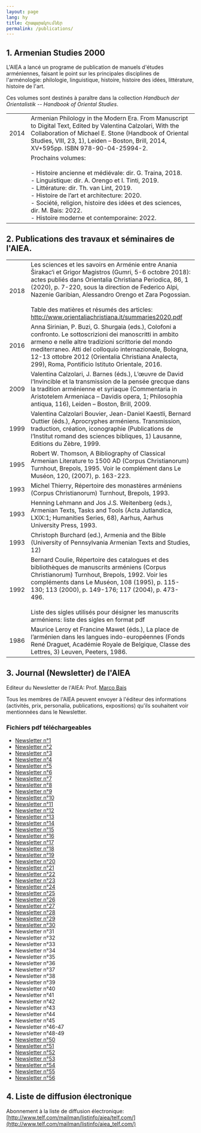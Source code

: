 ```yaml
---
layout: page
lang: hy
title: Հրապարակումներ
permalink: /publications/
---
```


## 1. Armenian Studies 2000

L'AIEA a lancé un programe de publication de manuels d'études arméniennes, faisant le point sur les principales disciplines de l'arménologie: philologie, linguistique, histoire, histoire des idées, littérature, histoire de l'art.          

Ces volumes sont destinés à paraître dans la collection *Handbuch der Orientalistik -- Handbook of Oriental Studies*.

| | |
|-|-|
| 2014 | Armenian Philology in the Modern Era. From Manuscript to Digital Text, Edited by Valentina Calzolari, With the Collaboration of Michael E. Stone (Handbook of Oriental Studies, VIII, 23, 1), Leiden – Boston, Brill, 2014, XV+595pp. ISBN 978-90-04-25994-2.                                                                                                   |
|      | Prochains volumes:<br> <br>- Histoire ancienne et médiévale: dir. G. Traina, 2018.<br>- Linguistique: dir. A. Orengo et I. Tinti, 2019.<br>- Littérature: dir. Th. van Lint, 2019.<br>- Histoire de l’art et architecture: 2020.<br>- Société, religion, histoire des idées et des sciences, dir. M. Bais: 2022.<br>- Histoire moderne et contemporaine: 2022.  |


## 2. Publications des travaux et séminaires de l'AIEA.

| | |
|------|-------------|
| 2018 | Les sciences et les savoirs en Arménie entre Anania Širakac‘i et Grigor Magistros (Gumri, 5-6 octobre 2018): actes publiés dans Orientalia Christiana Periodica, 86, 1 (2020), p. 7-220, sous la direction de Federico Alpi, Nazenie Garibian, Alessandro Orengo et Zara Pogossian.<br> <br>Table des matières et résumés des articles: http://www.orientaliachristiana.it/summaries2020.pdf  |
| 2016 | Anna Sirinian, P. Buzi, G. Shurgaia (eds.), Colofoni a  confronto. Le sottoscrizioni dei manoscritti in ambito armeno e nelle  altre tradizioni scrittorie del mondo mediterraneo. Atti del colloquio internazionale, Bologna, 12-13 ottobre 2012 (Orientalia Christiana Analecta, 299), Roma, Pontificio Istituto Orientale, 2016.                                                           |
| 2009 | Valentina Calzolari, J. Barnes (éds.), L’œuvre de David l’Invincible et la transmission de la pensée grecque dans la tradition arménienne et syriaque (Commentaria in Aristotelem Armeniaca – Davidis opera, 1; Philosophia antiqua, 116), Leiden – Boston, Brill, 2009.                                                                                                                      |
| 1999 | Valentina Calzolari Bouvier, Jean-Daniel Kaestli, Bernard Outtier (éds.), Aprocryphes arméniens. Transmission, traduction, création, iconographie (Publications de l’Institut romand des sciences bibliques, 1) Lausanne, Editions du Zèbre, 1999.                                                                                                                                            |
| 1995 | Robert W. Thomson, A Bibliography of Classical Armenian Literature to 1500 AD (Corpus Christianorum) Turnhout, Brepols, 1995. Voir le complément dans Le Muséon, 120, (2007), p. 163-223.                                                                                                                                                                                                     |
| 1993 | Michel Thierry, Répertoire des monastères arméniens (Corpus Christianorum) Turnhout, Brepols, 1993.                                                                                                                                                                                                                                                                                           |
| 1993 | Henning Lehmann and Jos J.S. Weitenberg (eds.), Armenian Texts, Tasks and Tools (Acta Jutlandica, LXIX:1; Humanities Series, 68), Aarhus, Aarhus University Press, 1993.                                                                                                                                                                                                                      |
| 1993 | Christoph Burchard (ed.), Armenia and the Bible (University of Pennsylvania Armenian Texts and Studies, 12)                                                                                                                                                                                                                                                                                   |
| 1992 | Bernard Coulie, Répertoire des catalogues et des bibliothèques de manuscrits arméniens (Corpus Christianorum) Turnhout, Brepols, 1992. Voir les compléments dans Le Muséon, 108 (1995), p. 115-130; 113 (2000), p. 149-176; 117 (2004), p. 473-496.<br> <br>Liste des sigles utilisés pour désigner les manuscrits arméniens: liste des sigles en format pdf                                  |
| 1986 | Maurice Leroy et Francine Mawet (éds.), La place de l’arménien dans les langues indo-européennes (Fonds René Draguet, Académie Royale de Belgique, Classe des Lettres, 3) Leuven, Peeters, 1986.                                                                                                                                                                                              |

## 3. Journal (Newsletter) de l'AIEA

Editeur du Newsletter de l'AIEA: Prof. [Marco Bais](marbais@hotmail.com)

Tous les membres de l'AIEA peuvent envoyer à l'éditeur des informations (activités, prix, personalia, publications, expositions) qu'ils souhaitent voir mentionnées dans le Newsletter.

### Fichiers pdf téléchargeables

- [Newsletter n°1](public/newsletter/aiea_newsletter_01.pdf)
- [Newsletter n°2](public/newsletter/aiea_newsletter_02.pdf)
- [Newsletter n°3](public/newsletter/aiea_newsletter_03.pdf)
- [Newsletter n°4](public/newsletter/aiea_newsletter_04.pdf)
- [Newsletter n°5](public/newsletter/aiea_newsletter_05.pdf)
- [Newsletter n°6](public/newsletter/aiea_newsletter_06.pdf)
- [Newsletter n°7](public/newsletter/aiea_newsletter_07.pdf)
- [Newsletter n°8](public/newsletter/aiea_newsletter_08.pdf)
- [Newsletter n°9](public/newsletter/aiea_newsletter_09.pdf)
- [Newsletter n°10](public/newsletter/aiea_newsletter_10.pdf)
- [Newsletter n°11](public/newsletter/aiea_newsletter_11.pdf)
- [Newsletter n°12](public/newsletter/aiea_newsletter_12.pdf)
- [Newsletter n°13](public/newsletter/aiea_newsletter_13.pdf)
- [Newsletter n°14](public/newsletter/aiea_newsletter_14.pdf)
- [Newsletter n°15](public/newsletter/aiea_newsletter_15.pdf)
- [Newsletter n°16](public/newsletter/aiea_newsletter_16.pdf)
- [Newsletter n°17](public/newsletter/aiea_newsletter_17.pdf)
- [Newsletter n°18](public/newsletter/aiea_newsletter_18.pdf)
- [Newsletter n°19](public/newsletter/aiea_newsletter_19.pdf)
- [Newsletter n°20](public/newsletter/aiea_newsletter_20.pdf)
- [Newsletter n°21](public/newsletter/aiea_newsletter_21.pdf)
- [Newsletter n°22](public/newsletter/aiea_newsletter_22.pdf)
- [Newsletter n°23](public/newsletter/aiea_newsletter_23.pdf)
- [Newsletter n°24](public/newsletter/aiea_newsletter_24.pdf)
- [Newsletter n°25](public/newsletter/aiea_newsletter_25.pdf)
- [Newsletter n°26](public/newsletter/aiea_newsletter_26.pdf)
- [Newsletter n°27](public/newsletter/aiea_newsletter_27.pdf)
- [Newsletter n°28](public/newsletter/aiea_newsletter_28.pdf)
- [Newsletter n°29](public/newsletter/aiea_newsletter_29.pdf)
- [Newsletter n°30](public/newsletter/aiea_newsletter_30.pdf)
- Newsletter n°31
- Newsletter n°32
- Newsletter n°33
- Newsletter n°34
- Newsletter n°35
- Newsletter n°36
- Newsletter n°37
- Newsletter n°38
- Newsletter n°39
- Newsletter n°40
- Newsletter n°41
- Newsletter n°42
- Newsletter n°43
- Newsletter n°44
- Newsletter n°45
- Newsletter n°46-47
- Newsletter n°48-49
- [Newsletter n°50](public/newsletter/aiea_newsletter_50.pdf)
- [Newsletter n°51](public/newsletter/aiea_newsletter_51.pdf)
- [Newsletter n°52](public/newsletter/aiea_newsletter_52.pdf)
- [Newsletter n°53](public/newsletter/aiea_newsletter_53.pdf)
- [Newsletter n°54](public/newsletter/aiea_newsletter_54.pdf)
- [Newsletter n°55](public/newsletter/aiea_newsletter_55.pdf)
- [Newsletter n°56](public/newsletter/aiea_newsletter_56.pdf)

## 4. Liste de diffusion électronique

Abonnement à la liste de diffusion électronique:
[http://www.telf.com/mailman/listinfo/aiea/telf.com/](http://www.telf.com/mailman/listinfo/aiea_telf.com/)
